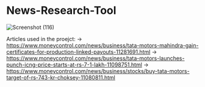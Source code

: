 # News-Research-Tool
![Screenshot (116)](https://github.com/user-attachments/assets/a03d6894-b430-4fcc-b8fd-3d3b8646fc66)

Articles used in the proejct:
-> https://www.moneycontrol.com/news/business/tata-motors-mahindra-gain-certificates-for-production-linked-payouts-11281691.html
-> https://www.moneycontrol.com/news/business/tata-motors-launches-punch-icng-price-starts-at-rs-7-1-lakh-11098751.html
-> https://www.moneycontrol.com/news/business/stocks/buy-tata-motors-target-of-rs-743-kr-choksey-11080811.html
